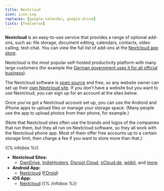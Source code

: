 ```yaml
---
title: Nextcloud
icon: icon.svg
replaces: [google-calendar, google-drive]
lists: [fediverse]
---
```


**Nextcloud** is an easy-to-use service that provides a range of optional add-ons, such as: file storage, document editing, calendars, contacts, video calling, text-chat. You can view the full list of add-ons at the [Nextcloud app store](https://apps.nextcloud.com/).

Nextcloud is the most popular self-hosted productivity platform with many large customers (for example the [German government uses it for all official business](https://fossbytes.com/german-government-open-source-cloud-nextcloud/)).

The Nextcloud software is [open source](https://web.archive.org/web/20180904102804/https://switching.social/what-is-open-source-software/) and free, so any website owner can set up their [own Nextcloud site](https://nextcloud.com/). If you don’t have a website but you want to use Nextcloud, you can sign up for an account at the sites below.

Once you’ve got a Nextcloud account set up, you can use the Android and iPhone apps to upload files or manage your storage space. (Many people use the app to upload photos from their phone, for example.)

(Note that Nextcloud sites often use the brands and logos of the companies that run them, but they all run on Nextcloud software, so they all work with the Nextcloud phone app. Most of them offer free accounts up to a certain storage limit, then charge a fee if you want to store more than that.)

{{% infobox %}}
- **Nextcloud Sites:**
    - [OwnDrive](https://owndrive.com/), [IndieHosters](https://indie.host/en/), [Disroot Cloud](https://disroot.org/en/services/nextcloud), [oCloud.de](https://ocloud.de/product/nextcloud.html), [wölkli](https://woelkli.com/en), and [more](https://nextcloud.com/signup/).
- **Android App:**
    - [Nextcloud](https://play.google.com/store/apps/details?id=com.nextcloud.client) ([FDroid](https://f-droid.org/packages/com.nextcloud.client/))
- **iOS App:**
    - [Nextcloud](https://apps.apple.com/app/nextcloud/id1125420102)
{{% /infobox %}}

